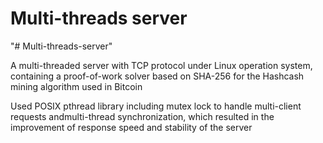 # Multi-threads server
"# Multi-threads-server" 

A multi-threaded server with TCP protocol under Linux operation system, containing a proof-of-work solver based on SHA-256 for the Hashcash mining algorithm used in Bitcoin

Used POSIX pthread library including mutex lock to handle multi-client requests andmulti-thread synchronization, which resulted in the improvement of response speed and stability of the server
